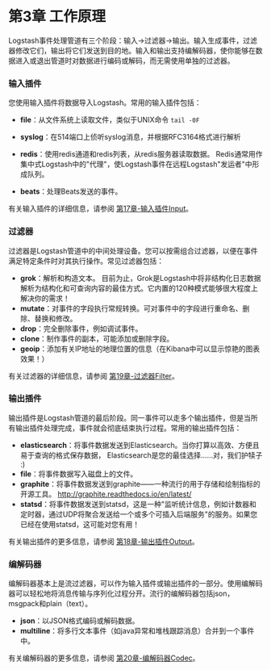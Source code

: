 # 第3章 工作原理

Logstash事件处理管道有三个阶段：输入→过滤器→输出。输入生成事件，过滤器修改它们，输出将它们发送到目的地。输入和输出支持编解码器，使你能够在数据进入或退出管道时对数据进行编码或解码，而无需使用单独的过滤器。

### 输入插件
您使用输入插件将数据导入Logstash。常用的输入插件包括：

- **file**：从文件系统上读取文件，类似于UNIX命令 `tail -0F`

- **syslog**：在514端口上侦听syslog消息，并根据RFC3164格式进行解析

- **redis**：使用redis通道和redis列表，从redis服务器读取数据。 Redis通常用作集中式Logstash中的"代理"，使Logstash事件在远程Logstash"发运者"中形成队列。

- **beats**：处理Beats发送的事件。

有关输入插件的详细信息，请参阅 [第17章-输入插件Input](../17-Input-plugins/README.md)。

### 过滤器
过滤器是Logstash管道中的中间处理设备。您可以按需组合过滤器，以便在事件满足特定条件时对其执行操作。常见过滤器包括：

- **grok**：解析和构造文本。 目前为止，Grok是Logstash中将非结构化日志数据解析为结构化和可查询内容的最佳方式。它内置的120种模式能够很大程度上解决你的需求！
- **mutate**：对事件的字段执行常规转换。可对事件中的字段进行重命名、删除、替换和修改。
- **drop**：完全删除事件，例如调试事件。
- **clone**：制作事件的副本，可能添加或删除字段。
- **geoip**：添加有关IP地址的地理位置的信息（在Kibana中可以显示惊艳的图表效果！）

有关过滤器的详细信息，请参阅 [第19章-过滤器Filter](../19-Filter-plugins/README.md)。

### 输出插件
输出插件是Logstash管道的最后阶段。同一事件可以走多个输出插件，但是当所有输出插件处理完成，事件就会彻底结束执行过程。常用的输出插件包括：

- **elasticsearch**：将事件数据发送到Elasticsearch。当你打算以高效、方便且易于查询的格式保存数据， Elasticsearch是您的最佳选择……对，我们护犊子 :)
- **file**：将事件数据写入磁盘上的文件。
- **graphite**：将事件数据发送到graphite——一种流行的用于存储和绘制指标的开源工具。 http://graphite.readthedocs.io/en/latest/
- **statsd**：将事件数据发送到statsd，这是一种"监听统计信息，例如计数器和定时器，通过UDP将聚合发送给一个或多个可插入后端服务"的服务。如果您已经在使用statsd，这可能对您有用！

有关输出插件的更多信息，请参阅 [第18章-输出插件Output](../18-Output-plugins/README.md)。

### 编解码器

编解码器基本上是流过滤器，可以作为输入插件或输出插件的一部分。使用编解码器可以轻松地将消息传输与序列化过程分开。流行的编解码器包括json，msgpack和plain（text）。

- **json**：以JSON格式编码或解码数据。
- **multiline**：将多行文本事件（如java异常和堆栈跟踪消息）合并到一个事件中。

有关编解码器的更多信息，请参阅 [第20章-编解码器Codec](../20-Coder-plugins/README.md)。
